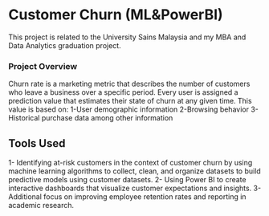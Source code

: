 # Customer Churn (ML&PowerBI)
This project is related to the University Sains Malaysia and my MBA and Data Analytics graduation project.
### Project Overview
Churn rate is a marketing metric that describes the number of customers who leave a business over a specific period. Every user is assigned a prediction value that estimates their state of churn at any given time. This value is based on:
1-User demographic information
2-Browsing behavior
3-Historical purchase data among other information
## Tools Used
1- Identifying at-risk customers in the context of customer churn by using machine learning algorithms to collect, clean, and organize datasets to build predictive models using customer datasets.
2- Using Power BI to create interactive dashboards that visualize customer expectations and insights.
3- Additional focus on improving employee retention rates and reporting in academic research.
